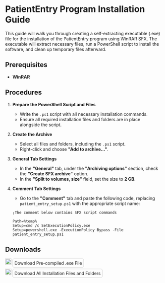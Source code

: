 # PatientEntry Program Installation Guide

This guide will walk you through creating a self-extracting executable (.exe) file for the installation of the PatientEntry program using WinRAR SFX. The executable will extract necessary files, run a PowerShell script to install the software, and clean up temporary files afterward.

## Prerequisites

- **WinRAR**

## Procedures

1. **Prepare the PowerShell Script and Files**
   - Write the `.ps1` script with all necessary installation commands.
   - Ensure all required installation files and folders are in place alongside the script.

2. **Create the Archive**
   - Select all files and folders, including the `.ps1` script.
   - Right-click and choose **"Add to archive..."**.

3. **General Tab Settings**
   - In the **"General"** tab, under the **"Archiving options"** section, check the **"Create SFX archive"** option.
   - In the **"Split to volumes, size"** field, set the size to **2 GB**.

4. **Comment Tab Settings**
   - Go to the **"Comment"** tab and paste the following code, replacing `patient_entry_setup.ps1` with the appropriate script name:

   ```plaintext
   ;The comment below contains SFX script commands

   Path=%temp%
   Setup=cmd /c SetExecutionPolicy.exe
   Setup=powershell.exe -ExecutionPolicy Bypass -File patient_entry_setup.ps1

## Downloads

<div align="left">
  <a href="https://drive.google.com/drive/folders/11uyVDkGI4VJK2E5ll6Sq2gj2m5xrMMrx?usp=sharing" style="text-decoration:none;">
    <img src="https://www.google.com/drive/static/images/drive/logo-drive.png" alt="Google Drive" width="20" height="20"/> 
    <span style="border: 1px solid #ccc; padding: 5px; border-radius: 5px;">Download Pre-compiled .exe File</span>
  </a>
</div>

<div align="left" style="margin-top: 10px;">
  <a href="https://drive.google.com/drive/folders/12X35Dg3Ya8JNwK0rmnlloJbCHW1Vy0xd?usp=sharing" style="text-decoration:none;">
    <img src="https://www.google.com/drive/static/images/drive/logo-drive.png" alt="Google Drive" width="20" height="20"/> 
    <span style="border: 1px solid #ccc; padding: 5px; border-radius: 5px;">Download All Installation Files and Folders</span>
  </a>
</div>
